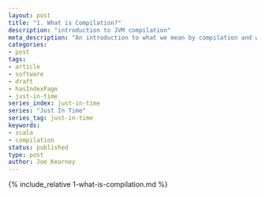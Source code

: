 ```yaml
---
layout: post
title: "1. What is Compilation?"
description: "introduction to JVM compilation"
meta_description: "An introduction to what we mean by compilation and why it has multiple stages. A brief comparison between how Scala and Java compile similar structures for use in the JVM."
categories:
- post
tags:
- article
- software
- draft
- hasIndexPage
- just-in-time
series_index: just-in-time
series: "Just In Time"
series_tag: just-in-time
keywords:
- scala
- compilation
status: published
type: post
author: Joe Kearney
---
```


{% include_relative 1-what-is-compilation.md %}

